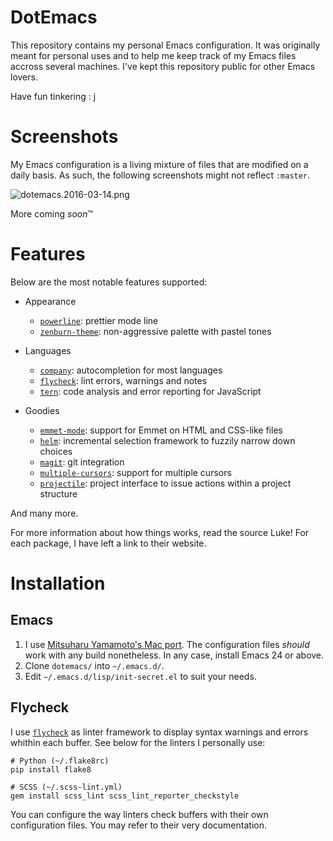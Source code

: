 DotEmacs
========

This repository contains my personal Emacs configuration. It was originally meant for personal uses
and to help me keep track of my Emacs files accross several machines. I've kept this repository
public for other Emacs lovers.

Have fun tinkering : j

Screenshots
===========

My Emacs configuration is a living mixture of files that are modified on a daily basis. As such,
the following screenshots might not reflect `:master`.

![dotemacs.2016-03-14.png](http://i.imgur.com/BN8dIS9.png)

More coming *soon*™

Features
========

Below are the most notable features supported:

- Appearance

    - [`powerline`][powerline]: prettier mode line
    - [`zenburn-theme`][zenburn-theme]: non-aggressive palette with pastel tones

- Languages

    - [`company`][company]: autocompletion for most languages
    - [`flycheck`][flycheck]: lint errors, warnings and notes
    - [`tern`][tern]: code analysis and error reporting for JavaScript

- Goodies

    - [`emmet-mode`][emmet-mode]: support for Emmet on HTML and CSS-like files
    - [`helm`][helm]: incremental selection framework to fuzzily narrow down choices
    - [`magit`][magit]: git integration
    - [`multiple-cursors`][multiple-cursors]: support for multiple cursors
    - [`projectile`][projectile]: project interface to issue actions within a project structure

And many more.

For more information about how things works, read the source Luke!
For each package, I have left a link to their website.

[company]: https://github.com/company-mode/company-mode
[emmet-mode]: https://github.com/smihica/emmet-mode
[flycheck]: https://github.com/flycheck/flycheck
[helm]: https://github.com/emacs-helm/helm
[magit]: https://github.com/magit/magit
[multiple-cursors]: https://github.com/magnars/multiple-cursors.el
[powerline]: https://github.com/milkypostman/powerline
[projectile]: https://github.com/bbatsov/projectile
[smartparens]: https://github.com/Fuco1/smartparens
[tern]: http://ternjs.net/doc/manual.html#emacs
[zenburn-theme]: https://github.com/bbatsov/zenburn-emacs

Installation
============

Emacs
-----

1. I use [Mitsuharu Yamamoto's Mac port][github-emacs]. The configuration files *should*
   work with any build nonetheless. In any case, install Emacs 24 or above.
1. Clone `dotemacs/` into `~/.emacs.d/`.
1. Edit `~/.emacs.d/lisp/init-secret.el` to suit your needs.

[github-emacs]: https://github.com/railwaycat/homebrew-emacsmacport

Flycheck
--------

I use [`flycheck`][flycheck] as linter framework to display syntax warnings and errors whithin each
buffer. See below for the linters I personally use:

<!-- language: lang-el -->

    # Python (~/.flake8rc)
    pip install flake8

    # SCSS (~/.scss-lint.yml)
    gem install scss_lint scss_lint_reporter_checkstyle


You can configure the way linters check buffers with their own configuration files. You may refer
to their very documentation.

[flycheck]: https://github.com/flycheck/flycheck
